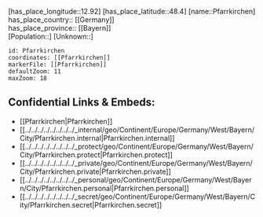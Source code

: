 ﻿---
location: [48.4,12.92] 
mapzoom: [7,12] 
mapmarker: city 
type: City
tags:
- geo/City


SpocWebEntityId: 33343
isDeleted: false
confidential: public

---
[has_place_longitude::12.92] 
[has_place_latitude::48.4] 
[name::Pfarrkirchen] 
has_place_country:: [[Germany]]  
has_place_province:: [[Bayern]]  
[Population::] 
[Unknown::] 


```leaflet
id: Pfarrkirchen
coordinates: [[Pfarrkirchen]] 
markerFile: [[Pfarrkirchen]] 
defaultZoom: 11 
maxZoom: 18
```


## Confidential Links & Embeds: 
- [[Pfarrkirchen|Pfarrkirchen]]  
- [[../../../../../../../../_internal/geo/Continent/Europe/Germany/West/Bayern/City/Pfarrkirchen.internal|Pfarrkirchen.internal]] 
- [[../../../../../../../../_protect/geo/Continent/Europe/Germany/West/Bayern/City/Pfarrkirchen.protect|Pfarrkirchen.protect]] 
- [[../../../../../../../../_private/geo/Continent/Europe/Germany/West/Bayern/City/Pfarrkirchen.private|Pfarrkirchen.private]] 
- [[../../../../../../../../_personal/geo/Continent/Europe/Germany/West/Bayern/City/Pfarrkirchen.personal|Pfarrkirchen.personal]] 
- [[../../../../../../../../_secret/geo/Continent/Europe/Germany/West/Bayern/City/Pfarrkirchen.secret|Pfarrkirchen.secret]] 
